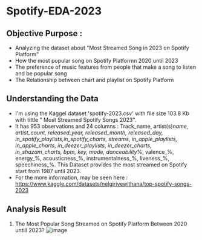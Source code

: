 # Spotify-EDA-2023

## Objective Purpose :

* Analyzing the dataset about "Most Streamed Song in 2023 on Spotify Platform"
* How the most popular song on Spotify Platformn 2020 until 2023
* The preference of music features from people that make a song to listen and be popular song
* The Relationship between chart and playlist on Spotify Platform

## Understanding the Data
* I'm using the Kaggel dataset 'spotify-2023.csv' with file size 103.8 Kb with tittle " Most Streamed Spotify Songs 2023".
* It has 953 observations and 24 columns : Track_name, artist(s)_name, artist_count, released_year, released_month, released_day, in_spotify_playlists,in_spotify_charts, streams, in_apple_playlists, in_apple_charts, in_deezer_playlists, in_deezer_charts, in_shazam_charts, bpm, key, mode, danceability_%, valence_%, energy_%, acousticness_%, instrumentalness_%, liveness_%, speechiness_%. This Dataset provides the most streamed on Spotify start from 1987 until 2023.
* For the more information, may be seen here : https://www.kaggle.com/datasets/nelgiriyewithana/top-spotify-songs-2023

## Analysis Result 

1. The Most Popular Song Streamed on Spotify Platform Between 2020 untill 2023?
   ![image](https://github.com/riizd30/Spotify-EDA-2023/assets/150936052/75626d13-21ad-4cc8-b4b4-aa51f5cd1b80)
